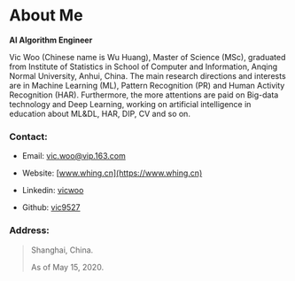 # About Me

**AI Algorithm Engineer**

Vic Woo (Chinese name is Wu Huang), Master of Science (MSc), graduated from Institute of Statistics in School of Computer and Information, Anqing Normal University, Anhui, China. The main research directions and interests are in Machine Learning (ML), Pattern Recognition (PR) and Human Activity Recognition (HAR). Furthermore, the more attentions are paid on Big-data technology and Deep Learning, working on artificial intelligence in education about ML&DL, HAR, DIP, CV and so on. 

### Contact:

* Email: [vic.woo@vip.163.com](mailto:vic.woo@vip.163.com)

* Website: [www.whing.cn](https://www.whing.cn)

* Linkedin: [vicwoo](https://www.linkedin.com/in/vicwoo/)

* Github: [vic9527](https://github.com/vic9527)

### Address:

> Shanghai, China. 
>
> As of May 15, 2020.
